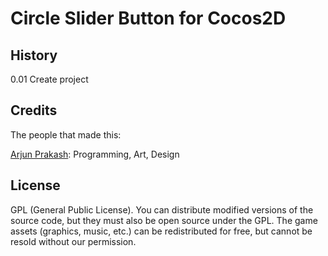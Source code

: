 # Circle Slider Button for Cocos2D

## History

0.01 Create project

## Credits

The people that made this:

[Arjun Prakash](http://www.cyborgdino.com/):  Programming, Art, Design

## License

GPL (General Public License). You can distribute modified versions of the source code, but they must also be open source under the GPL. The game assets (graphics, music, etc.) can be redistributed for free, but cannot be resold without our permission.